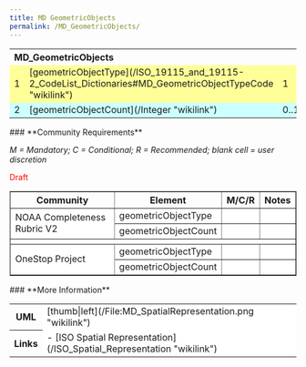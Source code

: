 ```yaml
---
title: MD GeometricObjects
permalink: /MD_GeometricObjects/
---
```


<table class="wikitable">
<tr>
<th align="left" colspan="3">
MD_GeometricObjects

</th>
</tr>
<tr bgcolor="FFFF99">
<td>
1

</td>
<td>
[geometricObjectType](/ISO_19115_and_19115-2_CodeList_Dictionaries#MD_GeometricObjectTypeCode "wikilink")

</td>
<td>
1

</td>
</tr>
<tr bgcolor="CCFFFF">
<td>
2

</td>
<td>
[geometricObjectCount](/Integer "wikilink")

</td>
<td>
0..1

</td>
</tr>
</table>
### **Community Requirements**

*M = Mandatory; C = Conditional; R = Recommended; blank cell = user discretion*

<font color="red">Draft</font>

<table class="wikitable" border="1">
<tr>
<th>
Community

</th>
<th>
Element

</th>
<th>
M/C/R

</th>
<th>
Notes

</th>
</tr>
<tr bgcolor="FFFFFF" border="2">
<td rowspan="2">
NOAA Completeness Rubric V2

</td>
<td>
geometricObjectType

</td>
<td align="center">
</td>
<td>
</td>
</tr>
<tr bgcolor="FFFFFF">
<td>
geometricObjectCount

</td>
<td align="center">
</td>
<td>
</td>
</tr>
<tr>
<th colspan="6">
</th>
</tr>
<tr bgcolor="FFFFFF" border="2">
<td rowspan="2">
OneStop Project

</td>
<td>
geometricObjectType

</td>
<td align="center">
</td>
<td>
</td>
</tr>
<tr bgcolor="FFFFFF">
<td>
geometricObjectCount

</td>
<td align="center">
</td>
<td>
</td>
</tr>
</table>
### **More Information**

<table class="wikitable">
<tr>
<th>
UML

</th>
<td bgcolor="FFFFFF">
[thumb|left](/File:MD_SpatialRepresentation.png "wikilink")

</td>
<tr>
<th>
Links

</th>
<td bgcolor="FFFFFF">
-   [ISO Spatial Representation](/ISO_Spatial_Representation "wikilink")

</table>
